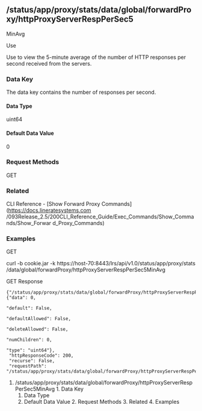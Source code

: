 ## /status/app/proxy/stats/data/global/forwardProxy/httpProxyServerRespPerSec5
MinAvg

Use

Use to view the 5-minute average of the number of HTTP responses per second
received from the servers.

### Data Key

The data key contains the number of responses per second.

#### Data Type

uint64

#### Default Data Value

0

### Request Methods

GET

### Related

CLI Reference - [Show Forward Proxy Commands](https://docs.lineratesystems.com
/093Release_2.5/200CLI_Reference_Guide/Exec_Commands/Show_Commands/Show_Forwar
d_Proxy_Commands)

### Examples

GET

curl -b cookie.jar -k https://host-70:8443/lrs/api/v1.0/status/app/proxy/stats
/data/global/forwardProxy/httpProxyServerRespPerSec5MinAvg

GET Response

    
    {"/status/app/proxy/stats/data/global/forwardProxy/httpProxyServerRespPerSec5MinAvg": {"data": 0,
                                                                                            "default": False,
                                                                                            "defaultAllowed": False,
                                                                                            "deleteAllowed": False,
                                                                                            "numChildren": 0,
                                                                                            "type": "uint64"},
     "httpResponseCode": 200,
     "recurse": False,
     "requestPath": "/status/app/proxy/stats/data/global/forwardProxy/httpProxyServerRespPerSec5MinAvg"}
    

  1. /status/app/proxy/stats/data/global/forwardProxy/httpProxyServerRespPerSec5MinAvg
    1. Data Key
      1. Data Type
      2. Default Data Value
    2. Request Methods
    3. Related
    4. Examples

